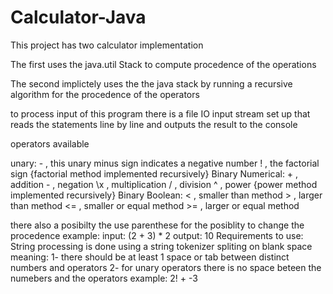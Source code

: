 # Calculator-Java




This project has two calculator implementation

The first uses the java.util Stack to compute procedence of the operations

The second implictely uses the the java stack by running a recursive algorithm for the procedence of the operators


to process input of this program there is a file IO input stream set up that reads the statements line by line
and outputs the result to the console


operators available

unary:
  \- , this unary minus sign indicates a negative number
  \! , the factorial sign {factorial method implemented recursively}
Binary Numerical:
  \+ , addition
  \- , negation
  \x , multiplication
  \/ , division
  \^ , power {power method implemented recursively}
Binary Boolean:
  \< , smaller than method
  \> , larger than method
  \<= , smaller or equal method
  \>= , larger or equal method
  
  
  there also a posibilty the use parenthese for the posiblity to change the procedence
  example:
    input: (2 + 3) * 2
    output: 10
  Requirements to use:
    String processing is done using a string tokenizer spliting on blank space meaning:
    1- there should be at least 1 space or tab between distinct numbers and operators
    2- for unary operators there is no space beteen the numebers and the operators example: 2! + -3
    
    
    
  
